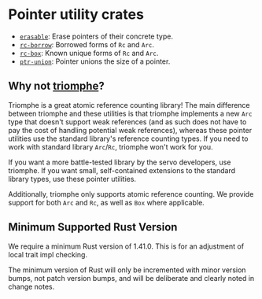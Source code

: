 # Pointer utility crates

- [`erasable`](crates/erasable):
  Erase pointers of their concrete type.
- [`rc-borrow`](crates/rc-borrow):
  Borrowed forms of `Rc` and `Arc`.
- [`rc-box`](crates/rc-box):
  Known unique forms of `Rc` and `Arc`.
- [`ptr-union`](crates/ptr-union):
  Pointer unions the size of a pointer.

## Why not [triomphe](https://crates.io/crates/triomphe)?

Triomphe is a great atomic reference counting library!
The main difference between triomphe and these utilities is that
triomphe implements a new `Arc` type that doesn't support weak references
(and as such does not have to pay the cost of handling potential weak references),
whereas these pointer utilities use the standard library's reference counting types.
If you need to work with standard library `Arc`/`Rc`, triomphe won't work for you.

If you want a more battle-tested library by the servo developers, use triomphe.
If you want small, self-contained extensions to the standard library types,
use these pointer utilities.

Additionally, triomphe only supports atomic reference counting.
We provide support for both `Arc` and `Rc`, as well as `Box` where applicable.

## Minimum Supported Rust Version

We require a minimum Rust version of 1.41.0.
This is for an adjustment of local trait impl checking.

The minimum version of Rust will only be incremented with minor version bumps,
not patch version bumps, and will be deliberate and clearly noted in change notes.

